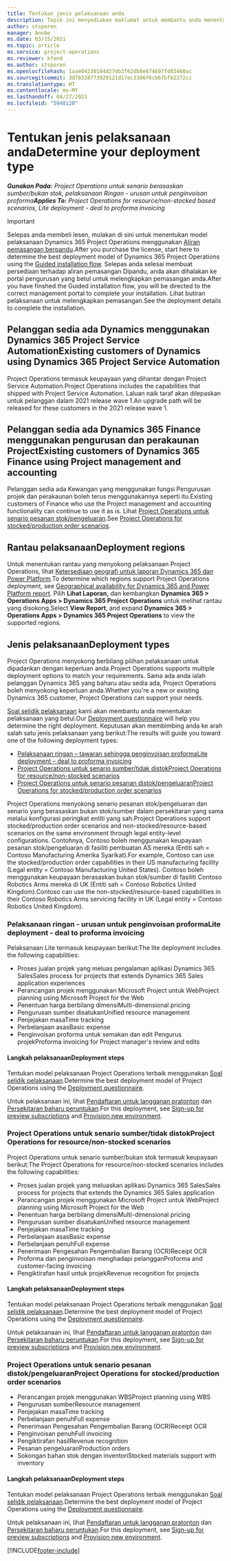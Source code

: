 ```yaml
---
title: Tentukan jenis pelaksanaan anda
description: Topik ini menyediakan maklumat untuk membantu anda menentukan jenis pelaksanaan Project Operations yang betul untuk syarikat anda.
author: stsporen
manager: Annbe
ms.date: 03/15/2021
ms.topic: article
ms.service: project-operations
ms.reviewer: kfend
ms.author: stsporen
ms.openlocfilehash: 1aae04230104d27db2f62db8e674697fd83460ac
ms.sourcegitcommit: 3d78338773929121d17ec3386f6cb67bfb2272cc
ms.translationtype: HT
ms.contentlocale: ms-MY
ms.lasthandoff: 04/27/2021
ms.locfileid: "5948120"
---
```

# <a name="determine-your-deployment-type"></a><span data-ttu-id="87895-103">Tentukan jenis pelaksanaan anda</span><span class="sxs-lookup"><span data-stu-id="87895-103">Determine your deployment type</span></span>

<span data-ttu-id="87895-104">_**Gunakan Pada:** Project Operations untuk senario berasaskan sumber/bukan stok, pelaksanaan Ringan - urusan untuk penginvoisan proforma_</span><span class="sxs-lookup"><span data-stu-id="87895-104">_**Applies To:** Project Operations for resource/non-stocked based scenarios, Lite deployment - deal to proforma invoicing_</span></span>

> [!IMPORTANT]
> <span data-ttu-id="87895-105">Selepas anda membeli lesen, mulakan di sini untuk menentukan model pelaksanaan Dynamics 365 Project Operations menggunakan [Aliran pemasangan berpandu](https://aka.ms/provisionprojectoperations).</span><span class="sxs-lookup"><span data-stu-id="87895-105">After you purchase the license, start here to determine the best deployment model of Dynamics 365 Project Operations using the [Guided installation flow](https://aka.ms/provisionprojectoperations).</span></span>
> <span data-ttu-id="87895-106">Selepas anda selesai membuat persediaan terhadap aliran pemasangan Dipandu, anda akan dihalakan ke portal pengurusan yang betul untuk melengkapkan pemasangan anda.</span><span class="sxs-lookup"><span data-stu-id="87895-106">After you have finshed the Guided installation flow, you will be directed to the correct management portal to complete your installation.</span></span> <span data-ttu-id="87895-107">Lihat butiran pelaksanaan untuk melengkapkan pemasangan.</span><span class="sxs-lookup"><span data-stu-id="87895-107">See the deployment details to complete the installation.</span></span>


## <a name="existing-customers-of-dynamics-using-dynamics-365-project-service-automation"></a><span data-ttu-id="87895-108">Pelanggan sedia ada Dynamics menggunakan Dynamics 365 Project Service Automation</span><span class="sxs-lookup"><span data-stu-id="87895-108">Existing customers of Dynamics using Dynamics 365 Project Service Automation</span></span>
<span data-ttu-id="87895-109">Project Operations termasuk keupayaan yang dihantar dengan Project Service Automation.</span><span class="sxs-lookup"><span data-stu-id="87895-109">Project Operations includes the capabilities that shipped with Project Service Automation.</span></span> <span data-ttu-id="87895-110">Laluan naik taraf akan dilepaskan untuk pelanggan dalam 2021 release wave 1.</span><span class="sxs-lookup"><span data-stu-id="87895-110">An upgrade path will be released for these customers in the 2021 release wave 1.</span></span>

## <a name="existing-customers-of-dynamics-365-finance-using-project-management-and-accounting"></a><span data-ttu-id="87895-111">Pelanggan sedia ada Dynamics 365 Finance menggunakan pengurusan dan perakaunan Project</span><span class="sxs-lookup"><span data-stu-id="87895-111">Existing customers of Dynamics 365 Finance using Project management and accounting</span></span> 

<span data-ttu-id="87895-112">Pelanggan sedia ada Kewangan yang menggunakan fungsi Pengurusan projek dan perakaunan boleh terus menggunakannya seperti itu.</span><span class="sxs-lookup"><span data-stu-id="87895-112">Existing customers of Finance who use the Project management and accounting functionality can continue to use it as is.</span></span> <span data-ttu-id="87895-113">Lihat [Project Operations untuk senario pesanan stok/pengeluaran](#pma).</span><span class="sxs-lookup"><span data-stu-id="87895-113">See [Project Operations for stocked/production order scenarios](#pma).</span></span>


## <a name="deployment-regions"></a><span data-ttu-id="87895-114">Rantau pelaksanaan</span><span class="sxs-lookup"><span data-stu-id="87895-114">Deployment regions</span></span>
<span data-ttu-id="87895-115">Untuk menentukan rantau yang menyokong pelaksanaan Project Operations, lihat [Ketersediaan geografi untuk laporan Dynamics 365 dan Power Platform](https://dynamics.microsoft.com/en-us/geographic-availability/).</span><span class="sxs-lookup"><span data-stu-id="87895-115">To determine which regions support Project Operations deployment, see [Geographical availability for Dynamics 365 and Power Platform report](https://dynamics.microsoft.com/en-us/geographic-availability/).</span></span> <span data-ttu-id="87895-116">Pilih **Lihat Laporan,** dan kembangkan **Dynamics 365 > Operations Apps > Dynamics 365 Project Operations** untuk melihat rantau yang disokong.</span><span class="sxs-lookup"><span data-stu-id="87895-116">Select **View Report**, and expand **Dynamics 365 > Operations Apps > Dynamics 365 Project Operations** to view the supported regions.</span></span>

## <a name="deployment-types"></a><span data-ttu-id="87895-117">Jenis pelaksanaan</span><span class="sxs-lookup"><span data-stu-id="87895-117">Deployment types</span></span>
<span data-ttu-id="87895-118">Project Operations menyokong berbilang pilihan pelaksanaan untuk dipadankan dengan keperluan anda.</span><span class="sxs-lookup"><span data-stu-id="87895-118">Project Operations supports multiple deployment options to match your requirements.</span></span> <span data-ttu-id="87895-119">Sama ada anda ialah pelanggan Dynamics 365 yang baharu atau sedia ada, Project Operations boleh menyokong keperluan anda.</span><span class="sxs-lookup"><span data-stu-id="87895-119">Whether you're a new or existing Dynamics 365 customer, Project Operations can support your needs.</span></span>

<span data-ttu-id="87895-120">[Soal selidik pelaksanaan](https://aka.ms/provisionprojectoperations) kami akan membantu anda menentukan pelaksanaan yang betul.</span><span class="sxs-lookup"><span data-stu-id="87895-120">Our [Deployment questionnaire](https://aka.ms/provisionprojectoperations) will help you determine the right deployment.</span></span> <span data-ttu-id="87895-121">Keputusan akan membimbing anda ke arah salah satu jenis pelaksanaan yang berikut:</span><span class="sxs-lookup"><span data-stu-id="87895-121">The results will guide you toward one of the following deployment types:</span></span>

- [<span data-ttu-id="87895-122">Pelaksanaan ringan – tawaran sehingga penginvoisan proforma</span><span class="sxs-lookup"><span data-stu-id="87895-122">Lite deployment – deal to proforma invoicing</span></span>](#lite)
- [<span data-ttu-id="87895-123">Project Operations untuk senario sumber/tidak distok</span><span class="sxs-lookup"><span data-stu-id="87895-123">Project Operations for resource/non-stocked scenarios</span></span>](#integrated)
- [<span data-ttu-id="87895-124">Project Operations untuk senario pesanan distok/pengeluaran</span><span class="sxs-lookup"><span data-stu-id="87895-124">Project Operations for stocked/production order scenarios</span></span>](#pma)

<span data-ttu-id="87895-125">Project Operations menyokong senario pesanan stok/pengeluaran dan senario yang berasaskan bukan stok/sumber dalam persekitaran yang sama melalui konfigurasi peringkat entiti yang sah.</span><span class="sxs-lookup"><span data-stu-id="87895-125">Project Operations support stocked/production order scenarios and non-stocked/resource-based scenarios on the same environment through legal entity-level configurations.</span></span> <span data-ttu-id="87895-126">Contohnya, Contoso boleh menggunakan keupayaan pesanan stok/pengeluaran di fasiliti pembuatan AS mereka (Entiti sah = Contoso Manufacturing Amerika Syarikat).</span><span class="sxs-lookup"><span data-stu-id="87895-126">For example, Contoso can use the stocked/production order capabilities in their US manufacturing facility (Legal entity = Contoso Manufacturing United States).</span></span> <span data-ttu-id="87895-127">Contoso boleh menggunakan keupayaan berasaskan bukan stok/sumber di fasiliti Contoso Robotics Arms mereka di UK (Entiti sah = Contoso Robotics United Kingdom).</span><span class="sxs-lookup"><span data-stu-id="87895-127">Contoso can use the non-stocked/resource-based capabilities in their Contoso Robotics Arms servicing facility in UK (Legal entity = Contoso Robotics United Kingdom).</span></span>

### <a name="lite-deployment---deal-to-proforma-invoicing"></a><a  name="lite"></a><span data-ttu-id="87895-128">Pelaksanaan ringan - urusan untuk penginvoisan proforma</span><span class="sxs-lookup"><span data-stu-id="87895-128">Lite deployment - deal to proforma invoicing</span></span>

<span data-ttu-id="87895-129">Pelaksanaan Lite termasuk keupayaan berikut:</span><span class="sxs-lookup"><span data-stu-id="87895-129">The lite deployment includes the following capabilities:</span></span>

- <span data-ttu-id="87895-130">Proses jualan projek yang meluas pengalaman aplikasi Dynamics 365 Sales</span><span class="sxs-lookup"><span data-stu-id="87895-130">Sales process for projects that extends Dynamics 365 Sales application experiences</span></span>
- <span data-ttu-id="87895-131">Perancangan projek menggunakan Microsoft Project untuk Web</span><span class="sxs-lookup"><span data-stu-id="87895-131">Project planning using Microsoft Project for the Web</span></span>
- <span data-ttu-id="87895-132">Penentuan harga berbilang dimensi</span><span class="sxs-lookup"><span data-stu-id="87895-132">Multi-dimensional pricing</span></span>
- <span data-ttu-id="87895-133">Pengurusan sumber disatukan</span><span class="sxs-lookup"><span data-stu-id="87895-133">Unified resource management</span></span>
- <span data-ttu-id="87895-134">Penjejakan masa</span><span class="sxs-lookup"><span data-stu-id="87895-134">Time tracking</span></span>
- <span data-ttu-id="87895-135">Perbelanjaan asas</span><span class="sxs-lookup"><span data-stu-id="87895-135">Basic expense</span></span>
- <span data-ttu-id="87895-136">Penginvoisan proforma untuk semakan dan edit Pengurus projek</span><span class="sxs-lookup"><span data-stu-id="87895-136">Proforma invoicing for Project manager's review and edits</span></span> 

#### <a name="deployment-steps"></a><span data-ttu-id="87895-137">Langkah pelaksanaan</span><span class="sxs-lookup"><span data-stu-id="87895-137">Deployment steps</span></span>
<span data-ttu-id="87895-138">Tentukan model pelaksanaan Project Operations terbaik menggunakan [Soal selidik pelaksanaan](https://aka.ms/provisionprojectoperations).</span><span class="sxs-lookup"><span data-stu-id="87895-138">Determine the best deployment model of Project Operations using the [Deployment questionnaire](https://aka.ms/provisionprojectoperations).</span></span>

<span data-ttu-id="87895-139">Untuk pelaksanaan ini, lihat [Pendaftaran untuk langganan pratonton](lite-preview-subscription-sign-up.md) dan [Persekitaran baharu peruntukan](lite-deployment.md).</span><span class="sxs-lookup"><span data-stu-id="87895-139">For this deployment, see [Sign-up for preview subscriptions](lite-preview-subscription-sign-up.md) and [Provision new environment](lite-deployment.md).</span></span> 


### <a name="project-operations-for-resourcenon-stocked-scenarios"></a><a name="integrated"></a><span data-ttu-id="87895-140">Project Operations untuk senario sumber/tidak distok</span><span class="sxs-lookup"><span data-stu-id="87895-140">Project Operations for resource/non-stocked scenarios</span></span>
<span data-ttu-id="87895-141">Project Operations untuk senario sumber/bukan stok termasuk keupayaan berikut:</span><span class="sxs-lookup"><span data-stu-id="87895-141">The Project Operations for resource/non-stocked scenarios includes the following capabilities:</span></span>
 
- <span data-ttu-id="87895-142">Proses jualan projek yang meluaskan aplikasi Dynamics 365 Sales</span><span class="sxs-lookup"><span data-stu-id="87895-142">Sales process for projects that extends the Dynamics 365 Sales application</span></span>
- <span data-ttu-id="87895-143">Perancangan projek menggunakan Microsoft Project untuk Web</span><span class="sxs-lookup"><span data-stu-id="87895-143">Project planning using Microsoft Project for the Web</span></span>
- <span data-ttu-id="87895-144">Penentuan harga berbilang dimensi</span><span class="sxs-lookup"><span data-stu-id="87895-144">Multi-dimensional pricing</span></span>
- <span data-ttu-id="87895-145">Pengurusan sumber disatukan</span><span class="sxs-lookup"><span data-stu-id="87895-145">Unified resource management</span></span>
- <span data-ttu-id="87895-146">Penjejakan masa</span><span class="sxs-lookup"><span data-stu-id="87895-146">Time tracking</span></span>
- <span data-ttu-id="87895-147">Perbelanjaan asas</span><span class="sxs-lookup"><span data-stu-id="87895-147">Basic expense</span></span>
- <span data-ttu-id="87895-148">Perbelanjaan penuh</span><span class="sxs-lookup"><span data-stu-id="87895-148">Full expense</span></span>
- <span data-ttu-id="87895-149">Penerimaan Pengesahan Pengembalian Barang (OCR)</span><span class="sxs-lookup"><span data-stu-id="87895-149">Receipt OCR</span></span>
- <span data-ttu-id="87895-150">Proforma dan penginvoisan menghadapi pelanggan</span><span class="sxs-lookup"><span data-stu-id="87895-150">Proforma and customer-facing invoicing</span></span> 
- <span data-ttu-id="87895-151">Pengiktirafan hasil untuk projek</span><span class="sxs-lookup"><span data-stu-id="87895-151">Revenue recognition for projects</span></span>

#### <a name="deployment-steps"></a><span data-ttu-id="87895-152">Langkah pelaksanaan</span><span class="sxs-lookup"><span data-stu-id="87895-152">Deployment steps</span></span>
<span data-ttu-id="87895-153">Tentukan model pelaksanaan Project Operations terbaik menggunakan [Soal selidik pelaksanaan](https://aka.ms/provisionprojectoperations).</span><span class="sxs-lookup"><span data-stu-id="87895-153">Determine the best deployment model of Project Operations using the [Deployment questionnaire](https://aka.ms/provisionprojectoperations).</span></span>

<span data-ttu-id="87895-154">Untuk pelaksanaan ini, lihat [Pendaftaran untuk langganan pratonton](resource-sign-up-preview-subscription.md) dan [Persekitaran baharu peruntukan](resource-provision-new-environment.md).</span><span class="sxs-lookup"><span data-stu-id="87895-154">For this deployment, see [Sign-up for preview subscriptions](resource-sign-up-preview-subscription.md) and [Provision new environment](resource-provision-new-environment.md).</span></span> 


### <a name="project-operations-for-stockedproduction-order-scenarios"></a><a name="pma"></a><span data-ttu-id="87895-155">Project Operations untuk senario pesanan distok/pengeluaran</span><span class="sxs-lookup"><span data-stu-id="87895-155">Project Operations for stocked/production order scenarios</span></span>

- <span data-ttu-id="87895-156">Perancangan projek menggunakan WBS</span><span class="sxs-lookup"><span data-stu-id="87895-156">Project planning using WBS</span></span>
- <span data-ttu-id="87895-157">Pengurusan sumber</span><span class="sxs-lookup"><span data-stu-id="87895-157">Resource management</span></span>
- <span data-ttu-id="87895-158">Penjejakan masa</span><span class="sxs-lookup"><span data-stu-id="87895-158">Time tracking</span></span>
- <span data-ttu-id="87895-159">Perbelanjaan penuh</span><span class="sxs-lookup"><span data-stu-id="87895-159">Full expense</span></span>
- <span data-ttu-id="87895-160">Penerimaan Pengesahan Pengembalian Barang (OCR)</span><span class="sxs-lookup"><span data-stu-id="87895-160">Receipt OCR</span></span>
- <span data-ttu-id="87895-161">Penginvoisan penuh</span><span class="sxs-lookup"><span data-stu-id="87895-161">Full invoicing</span></span>
- <span data-ttu-id="87895-162">Pengiktirafan hasil</span><span class="sxs-lookup"><span data-stu-id="87895-162">Revenue recognition</span></span>
- <span data-ttu-id="87895-163">Pesanan pengeluaran</span><span class="sxs-lookup"><span data-stu-id="87895-163">Production orders</span></span>
- <span data-ttu-id="87895-164">Sokongan bahan stok dengan inventori</span><span class="sxs-lookup"><span data-stu-id="87895-164">Stocked materials support with inventory</span></span>

#### <a name="deployment-steps"></a><span data-ttu-id="87895-165">Langkah pelaksanaan</span><span class="sxs-lookup"><span data-stu-id="87895-165">Deployment steps</span></span>
<span data-ttu-id="87895-166">Tentukan model pelaksanaan Project Operations terbaik menggunakan [Soal selidik pelaksanaan](https://aka.ms/provisionprojectoperations).</span><span class="sxs-lookup"><span data-stu-id="87895-166">Determine the best deployment model of Project Operations using the [Deployment questionnaire](https://aka.ms/provisionprojectoperations).</span></span>

<span data-ttu-id="87895-167">Untuk pelaksanaan ini, lihat [Pendaftaran untuk langganan pratonton](/dynamics365/fin-ops-core/dev-itpro/dev-tools/sign-up-preview-subscription?toc=%2fdynamics365%2ffinance%2ftoc.json) dan [Persekitaran baharu peruntukan](/dynamics365/fin-ops-core/dev-itpro/deployment/deploy-demo-environment?toc=%2fdynamics365%2ffinance%2ftoc.json).</span><span class="sxs-lookup"><span data-stu-id="87895-167">For this deployment, see [Sign-up for preview subscriptions](/dynamics365/fin-ops-core/dev-itpro/dev-tools/sign-up-preview-subscription?toc=%2fdynamics365%2ffinance%2ftoc.json) and [Provision new environment](/dynamics365/fin-ops-core/dev-itpro/deployment/deploy-demo-environment?toc=%2fdynamics365%2ffinance%2ftoc.json).</span></span> 



[!INCLUDE[footer-include](../includes/footer-banner.md)]